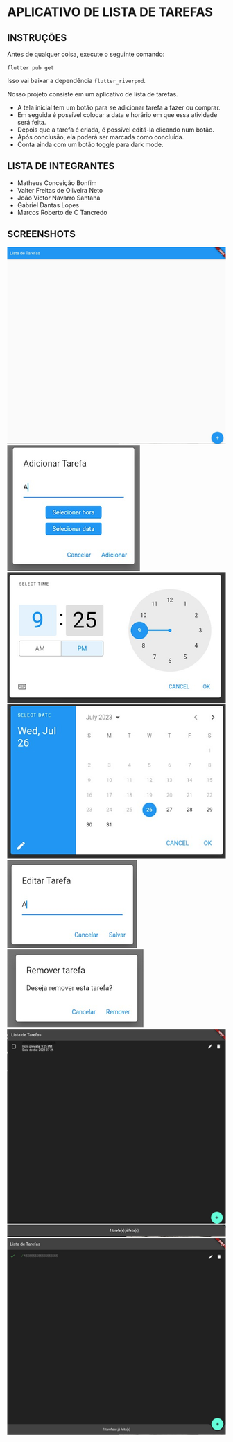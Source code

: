 # APLICATIVO DE LISTA DE TAREFAS 

## INSTRUÇÕES

Antes de qualquer coisa, execute o seguinte comando:

```
flutter pub get
```

Isso vai baixar a dependência `flutter_riverpod`. 

Nosso projeto consiste em um aplicativo de lista de tarefas.

* A tela inicial tem um botão para se adicionar tarefa a fazer ou comprar. 
* Em seguida é possível colocar a data e horário em que essa atividade será feita.
* Depois que a tarefa é criada, é possível editá-la clicando num botão.
* Após conclusão, ela poderá ser marcada como concluída.
* Conta ainda com um botão toggle para dark mode.

## LISTA DE INTEGRANTES

* Matheus Conceição Bonfim
* Valter Freitas de Oliveira Neto
* João Victor Navarro Santana
* Gabriel Dantas Lopes
* Marcos Roberto de C Tancredo

## SCREENSHOTS

![preview1](screenshots/1.jpg)
![preview2](screenshots/2.jpg)
![preview3](screenshots/3.jpg)
![preview4](screenshots/4.jpg)
![preview5](screenshots/5.jpg)
![preview6](screenshots/6.jpg)
![preview7](screenshots/7.jpg)
![preview8](screenshots/8.jpg)
![preview9](screenshots/9.jpg)
